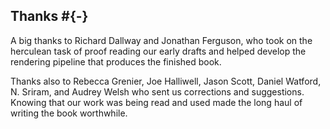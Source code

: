 ## Thanks #{-}

A big thanks to Richard Dallway and Jonathan Ferguson, who took on the herculean task of proof reading our early drafts and helped develop the rendering pipeline that produces the finished book.

Thanks also to Rebecca Grenier, Joe Halliwell, Jason Scott, Daniel Watford, N. Sriram, and Audrey Welsh who sent us corrections and suggestions. Knowing that our work was being read and used made the long haul of writing the book worthwhile.

